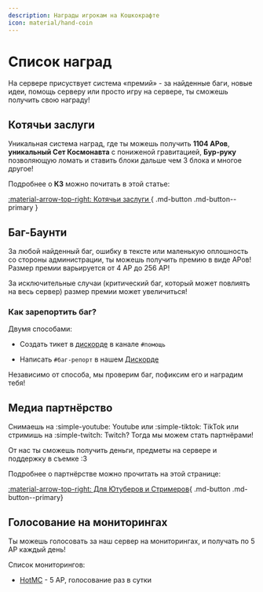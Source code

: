 ```yaml
---
description: Награды игрокам на Кошкокрафте
icon: material/hand-coin
---
```


# Список наград

На сервере присуствует система «премий» - за найденные баги, новые идеи, помощь серверу или просто игру на сервере, ты сможешь получить свою награду!

## **Котячьи заслуги**

Уникальная система наград, где ты можешь получить **1104 АРов**, **уникальный Сет Космонавта** с пониженой гравитацией, **Бур-руку** позволяющую ломать и ставить блоки дальше чем 3 блока и многое другое! 

Подробнее о **КЗ** можно почитать в этой статье:

[ :material-arrow-top-right: Котячьи заслуги ](../rewards/catpass.md){ .md-button .md-button--primary }

## Баг-Баунти

За любой найденный баг, ошибку в тексте или маленькую оплошность со стороны администрации, ты можешь получить премию в виде АРов!
Размер премии варьируется от 4 АР до 256 АР! 

За исключительные случаи (критический баг, который может повлиять на весь сервер) размер премии может увеличиться!

### Как зарепортить баг?

Двумя способами:

- Создать тикет в [дискорде](https://discord.gg/catcraftmc) в канале `#помощь`

- Написать `#баг-репорт` в нашем [Дискорде](https://discord.gg/catcraftmc)

Независимо от способа, мы проверим баг, пофиксим его и наградим тебя!

## **Медиа партнёрство**

Снимаешь на :simple-youtube: Youtube или :simple-tiktok: TikTok или стримишь на :simple-twitch: Twitch? Тогда мы можем стать партнёрами!

От нас ты сможешь получить деньги, предметы на сервере и поддержку в съемке :3

Подробнее о партнёрстве можно прочитать на этой странице:

[ :material-arrow-top-right: Для Ютуберов и Стримеров](../../info/for_media.md){ .md-button .md-button--primary}

## Голосование на мониторингах

Ты можешь голосовать за наш сервер на мониторингах, и получать по 5 АР каждый день!

Список мониторингов:

- [HotMC](https://hotmc.ru/minecraft-server-254824) - 5 АР, голосование раз в сутки